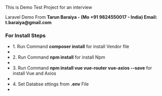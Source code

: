 
This is Demo Test Project for an interview
<p>Laravel Demo From <b>Tarun Baraiya - (Mo +91 9824550017 - India) Email: t.baraiya@gmail.com</b> </p> 

<h3>For Install Steps</h3>
<ul>
<li>1. Run Command <b>composer install</b> for install Vendor file<li>
<li>2. Run Command <b>npm install</b> for install Npm<li>
<li>3. Run Command <b>npm install vue vue-router vue-axios --save</b> for install Vue and Axios<li>
<li>4. Set Databse sttings from <b>.env</b> File<li>
</ul>
